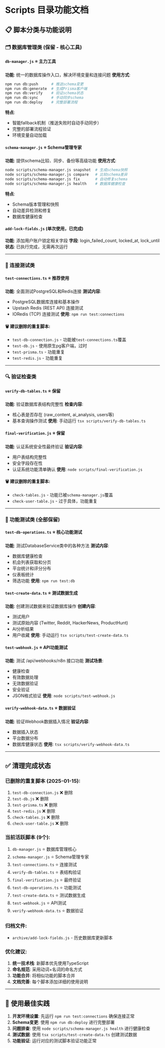 # Scripts 目录功能文档

## 📋 脚本分类与功能说明

### 🗂️ 数据库管理类 (保留 - 核心工具)

#### `db-manager.js` ⭐ 主力工具
**功能**: 统一的数据库操作入口，解决环境变量和连接问题
**使用方式**: 
```bash
npm run db:push      # 推送schema变更
npm run db:generate  # 生成Prisma客户端
npm run db:verify    # 验证schema状态
npm run db:sync      # 手动同步schema
npm run db:deploy    # 完整部署流程
```
**特点**:
- 智能fallback机制（推送失败时自动手动同步）
- 完整的部署流程验证
- 环境变量自动加载

#### `schema-manager.js` ⭐ Schema管理专家
**功能**: 提供schema比较、同步、备份等高级功能
**使用方式**:
```bash
node scripts/schema-manager.js snapshot  # 生成schema快照
node scripts/schema-manager.js compare   # 比较schema差异
node scripts/schema-manager.js fix       # 自动修复schema
node scripts/schema-manager.js health    # 数据库健康检查
```
**特点**:
- Schema版本管理和快照
- 自动差异检测和修复
- 数据库健康检查

#### `add-lock-fields.js` (单次使用，已完成)
**功能**: 添加用户账户锁定相关字段
**字段**: login_failed_count, locked_at, lock_until
**状态**: 已执行完成，无需再次运行

---

### 🧪 连接测试类

#### `test-connections.ts` ⭐ 推荐使用
**功能**: 全面测试PostgreSQL和Redis连接
**测试内容**:
- PostgreSQL数据库连接和基本操作
- Upstash Redis (REST API) 连接测试
- IORedis (TCP) 连接测试
**使用**: `npm run test:connections`

#### 🗑️ 建议删除的重复脚本:
- `test-db-connection.js` - 功能被`test-connections.ts`覆盖
- `test-db.js` - 使用原生pg客户端，过时
- `test-prisma.ts` - 功能重复
- `test-redis.js` - 功能重复

---

### 🔍 验证检查类

#### `verify-db-tables.ts` ⭐ 保留
**功能**: 验证数据库表结构完整性
**检查内容**:
- 核心表是否存在 (raw_content, ai_analysis, users等)
- 基本查询操作测试
**使用**: 手动运行 `tsx scripts/verify-db-tables.ts`

#### `final-verification.js` ⭐ 保留
**功能**: 认证系统安全性最终验证
**验证内容**:
- 用户表结构完整性
- 安全字段存在性
- 认证系统功能清单确认
**使用**: `node scripts/final-verification.js`

#### 🗑️ 建议删除的重复脚本:
- `check-tables.js` - 功能已被`schema-manager.js`覆盖
- `check-user-table.js` - 过于具体，功能重复

---

### 🎯 功能测试类 (全部保留)

#### `test-db-operations.ts` ⭐ 核心功能测试
**功能**: 测试DatabaseService类中的各种方法
**测试内容**:
- 数据库健康检查
- 机会列表获取和分页
- 平台统计和评分分布
- 仪表板统计
- 筛选功能
**使用**: `npm run test:db`

#### `test-create-data.ts` ⭐ 测试数据生成
**功能**: 创建测试数据来验证数据库操作
**创建内容**:
- 测试用户
- 测试原始内容 (Twitter, Reddit, HackerNews, ProductHunt)
- AI分析结果
- 用户收藏
**使用**: 手动运行 `tsx scripts/test-create-data.ts`

#### `test-webhook.js` ⭐ API功能测试
**功能**: 测试 /api/webhooks/n8n 接口功能
**测试场景**:
- 健康检查
- 有效数据处理
- 无效数据验证
- 安全验证
- JSON格式验证
**使用**: `node scripts/test-webhook.js`

#### `verify-webhook-data.ts` ⭐ 数据验证
**功能**: 验证Webhook数据插入情况
**验证内容**:
- 数据插入状态
- 平台数据分布
- 数据库健康状态
**使用**: `tsx scripts/verify-webhook-data.ts`

---

## ✅ 清理完成状态

### 已删除的重复脚本 (2025-01-15):
1. `test-db-connection.js` ❌ 删除
2. `test-db.js` ❌ 删除
3. `test-prisma.ts` ❌ 删除
4. `test-redis.js` ❌ 删除
5. `check-tables.js` ❌ 删除
6. `check-user-table.js` ❌ 删除

### 当前活跃脚本 (9个):
1. `db-manager.js` ⭐ 数据库管理核心
2. `schema-manager.js` ⭐ Schema管理专家
3. `test-connections.ts` ⭐ 连接测试
4. `verify-db-tables.ts` ⭐ 表结构验证
5. `final-verification.js` ⭐ 最终验证
6. `test-db-operations.ts` ⭐ 功能测试
7. `test-create-data.ts` ⭐ 测试数据生成
8. `test-webhook.js` ⭐ API测试
9. `verify-webhook-data.ts` ⭐ 数据验证

### 归档文件:
- `archive/add-lock-fields.js` - 历史数据库更新脚本

### 优化建议:
1. **统一技术栈**: 新脚本优先使用TypeScript
2. **命名规范**: 采用动词+名词的命名方式
3. **功能合并**: 将相似功能的脚本合并
4. **文档完善**: 每个脚本添加详细的使用说明

---

## 📝 使用最佳实践

1. **开发环境设置**: 先运行 `npm run test:connections` 确保连接正常
2. **Schema变更**: 使用 `npm run db:deploy` 进行完整部署
3. **问题排查**: 使用 `node scripts/schema-manager.js health` 进行健康检查
4. **测试数据**: 使用 `tsx scripts/test-create-data.ts` 创建测试数据
5. **功能验证**: 运行对应的测试脚本验证功能正常
